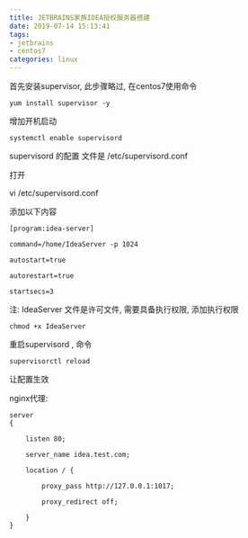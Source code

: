 ```yaml
---
title: JETBRAINS家族IDEA授权服务器搭建
date: 2019-07-14 15:13:41
tags: 
- jetbrains
- centos7
categories: linux
---
```


首先安装supervisor, 此步骤略过, 在centos7使用命令

    yum install supervisor -y

增加开机启动

    systemctl enable supervisord

supervisord 的配置 文件是 /etc/supervisord.conf

打开

vi /etc/supervisord.conf

添加以下内容

    [program:idea-server]

    command=/home/IdeaServer -p 1024

    autostart=true

    autorestart=true

    startsecs=3

注: IdeaServer 文件是许可文件, 需要具备执行权限, 添加执行权限

    chmod +x IdeaServer

重启supervisord , 命令

    supervisorctl reload

让配置生效

nginx代理:

    server
    {

        listen 80; 

        server_name idea.test.com; 

        location / {

            proxy_pass http://127.0.0.1:1017;

            proxy_redirect off;

        }
    }

